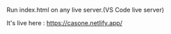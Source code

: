 <!-- @format -->

Run index.html on any live server.(VS Code live server)

It's live here : https://casone.netlify.app/
